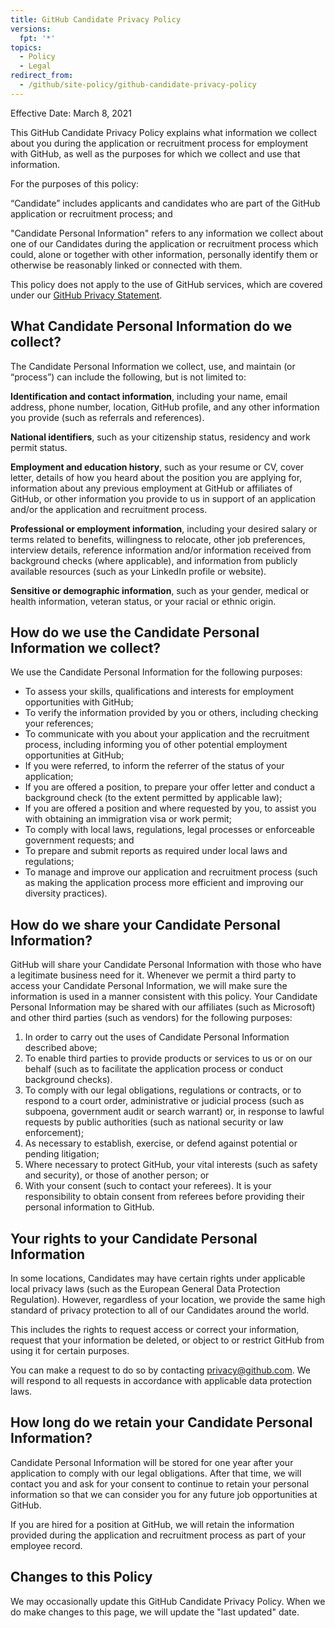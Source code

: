 ```yaml
---
title: GitHub Candidate Privacy Policy
versions:
  fpt: '*'
topics:
  - Policy
  - Legal
redirect_from:
  - /github/site-policy/github-candidate-privacy-policy
---
```


Effective Date: March 8, 2021

This GitHub Candidate Privacy Policy explains what information we collect about you during the application or recruitment process for employment with GitHub, as well as the purposes for which we collect and use that information.

For the purposes of this policy:

“Candidate” includes applicants and candidates who are part of the GitHub application or recruitment process; and

"Candidate Personal Information" refers to any information we collect about one of our Candidates during the application or recruitment process which could, alone or together with other information, personally identify them or otherwise be reasonably linked or connected with them.

This policy does not apply to the use of GitHub services, which are covered under our [GitHub Privacy Statement](/site-policy/privacy-policies/github-privacy-statement).

## What Candidate Personal Information do we collect?

The Candidate Personal Information we collect, use, and maintain (or “process”) can include the following, but is not limited to:

**Identification and contact information**, including your name, email address, phone number, location, GitHub profile, and any other information you provide (such as referrals and references).

**National identifiers**, such as your citizenship status, residency and work permit status.

**Employment and education history**, such as your resume or CV, cover letter, details of how you heard about the position you are applying for, information about any previous employment at GitHub or affiliates of GitHub, or other information you provide to us in support of an application and/or the application and recruitment process.

**Professional or employment information**, including your desired salary or terms related to benefits, willingness to relocate, other job preferences, interview details, reference information and/or information received from background checks (where applicable), and information from publicly available resources (such as your LinkedIn profile or website).

**Sensitive or demographic information**, such as your gender, medical or health information, veteran status, or your racial or ethnic origin.

## How do we use the Candidate Personal Information we collect?

We use the Candidate Personal Information for the following purposes:
 - To assess your skills, qualifications and interests for employment opportunities with GitHub;
 - To verify the information provided by you or others, including checking your references;
 - To communicate with you about your application and the recruitment process, including informing you of other potential employment opportunities at GitHub;
 - If you were referred, to inform the referrer of the status of your application;
 - If you are offered a position, to prepare your offer letter and conduct a background check (to the extent permitted by applicable law);
 - If you are offered a position and where requested by you, to assist you with obtaining an immigration visa or work permit;
 - To comply with local laws, regulations, legal processes or enforceable government requests; and
 - To prepare and submit reports as required under local laws and regulations;
 - To manage and improve our application and recruitment process (such as making the application process more efficient and improving our diversity practices).

## How do we share your Candidate Personal Information?

GitHub will share your Candidate Personal Information with those who have a legitimate business need for it. Whenever we permit a third party to access your Candidate Personal Information, we will make sure the information is used in a manner consistent with this policy. Your Candidate Personal Information may be shared with our affiliates (such as Microsoft) and other third parties (such as vendors) for the following purposes:
1. In order to carry out the uses of Candidate Personal Information described above;
2. To enable third parties to provide products or services to us or on our behalf (such as to facilitate the application process or conduct background checks).
3. To comply with our legal obligations, regulations or contracts, or to respond to a court order, administrative or judicial process (such as subpoena, government audit or search warrant) or, in response to lawful requests by public authorities (such as national security or law enforcement);
4. As necessary to establish, exercise, or defend against potential or pending litigation;
5. Where necessary to protect GitHub, your vital interests (such as safety and security), or those of another person; or
6. With your consent (such to contact your referees). It is your responsibility to obtain consent from referees before providing their personal information to GitHub.

## Your rights to your Candidate Personal Information

In some locations, Candidates may have certain rights under applicable local privacy laws (such as the European General Data Protection Regulation). However, regardless of your location, we provide the same high standard of privacy protection to all of our Candidates around the world.

This includes the rights to request access or correct your information, request that your information be deleted, or object to or restrict GitHub from using it for certain purposes.

You can make a request to do so by contacting privacy@github.com. We will respond to all requests in accordance with applicable data protection laws.

## How long do we retain your Candidate Personal Information?

Candidate Personal Information will be stored for one year after your application to comply with our legal obligations. After that time, we will contact you and ask for your consent to continue to retain your personal information so that we can consider you for any future job opportunities at GitHub.

If you are hired for a position at GitHub, we will retain the information provided during the application and recruitment process as part of your employee record.

## Changes to this Policy

We may occasionally update this GitHub Candidate Privacy Policy. When we do make changes to this page, we will update the "last updated" date.
